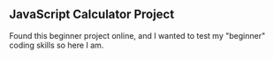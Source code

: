 ## JavaScript Calculator Project 
Found this beginner project online, and I wanted to test my "beginner" coding skills so here I am. 